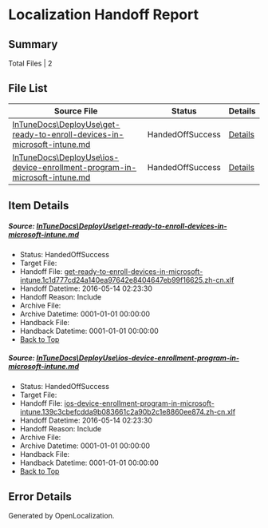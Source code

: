 # <a name='report-top'></a> Localization Handoff Report

## Summary
 Total Files | 2

## File List
 Source File | Status | Details 
 ----------- | ------ | ------- 
 [InTuneDocs\DeployUse\get-ready-to-enroll-devices-in-microsoft-intune.md](https://github.com/Microsoft/IntuneDocs-pr/blob/273eeb73060fbcd88d2adb61c9cfa3ce1b1c372b/InTuneDocs/DeployUse/get-ready-to-enroll-devices-in-microsoft-intune.md) | HandedOffSuccess | [Details](#8abf86cd371cf36f62b4583ce2ead57b4a3241c743)
 [InTuneDocs\DeployUse\ios-device-enrollment-program-in-microsoft-intune.md](https://github.com/Microsoft/IntuneDocs-pr/blob/273eeb73060fbcd88d2adb61c9cfa3ce1b1c372b/InTuneDocs/DeployUse/ios-device-enrollment-program-in-microsoft-intune.md) | HandedOffSuccess | [Details](#cdc4eaa69d8f0ce7b818204f0489aaa72b1625bb55)

## Item Details
##### <a name='8abf86cd371cf36f62b4583ce2ead57b4a3241c743'></a> Source: [InTuneDocs\DeployUse\get-ready-to-enroll-devices-in-microsoft-intune.md](https://github.com/Microsoft/IntuneDocs-pr/blob/273eeb73060fbcd88d2adb61c9cfa3ce1b1c372b/InTuneDocs/DeployUse/get-ready-to-enroll-devices-in-microsoft-intune.md)
* Status: HandedOffSuccess
* Target File: 
* Handoff File: [get-ready-to-enroll-devices-in-microsoft-intune.1c1d777cd24a140ea97642e8404647eb99f16625.zh-cn.xlf](https://github.com/Microsoft/EM.handoff/blob/4d690ff9ef8350c9a8791547b3e7114bff1bddee/ol-handoff/Microsoft/IntuneDocs-pr.zh-cn/master/get-ready-to-enroll-devices-in-microsoft-intune.1c1d777cd24a140ea97642e8404647eb99f16625.zh-cn.xlf)
* Handoff Datetime: 2016-05-14 02:23:30
* Handoff Reason: Include
* Archive File: 
* Archive Datetime: 0001-01-01 00:00:00
* Handback File: 
* Handback Datetime: 0001-01-01 00:00:00
* [Back to Top](#report-top)

##### <a name='cdc4eaa69d8f0ce7b818204f0489aaa72b1625bb55'></a> Source: [InTuneDocs\DeployUse\ios-device-enrollment-program-in-microsoft-intune.md](https://github.com/Microsoft/IntuneDocs-pr/blob/273eeb73060fbcd88d2adb61c9cfa3ce1b1c372b/InTuneDocs/DeployUse/ios-device-enrollment-program-in-microsoft-intune.md)
* Status: HandedOffSuccess
* Target File: 
* Handoff File: [ios-device-enrollment-program-in-microsoft-intune.139c3cbefcdda9b083661c2a90b2c1e8860ee874.zh-cn.xlf](https://github.com/Microsoft/EM.handoff/blob/4d690ff9ef8350c9a8791547b3e7114bff1bddee/ol-handoff/Microsoft/IntuneDocs-pr.zh-cn/master/ios-device-enrollment-program-in-microsoft-intune.139c3cbefcdda9b083661c2a90b2c1e8860ee874.zh-cn.xlf)
* Handoff Datetime: 2016-05-14 02:23:30
* Handoff Reason: Include
* Archive File: 
* Archive Datetime: 0001-01-01 00:00:00
* Handback File: 
* Handback Datetime: 0001-01-01 00:00:00
* [Back to Top](#report-top)


## Error Details

Generated by OpenLocalization.

